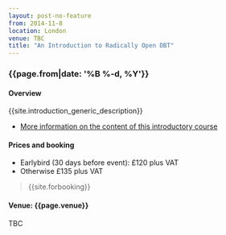 ```yaml
---
layout: post-no-feature
from: 2014-11-8
location: London
venue: TBC
title: "An Introduction to Radically Open DBT"
---
```


### {{page.from|date: '%B %-d, %Y'}}




#### Overview

{{site.introduction_generic_description}}

- [More information on the content of this introductory course](/training/introduction.html)


#### Prices and booking

- Earlybird (30 days before event): £120 plus VAT
- Otherwise £135 plus VAT

> {{site.forbooking}}


#### Venue: {{page.venue}}

TBC
